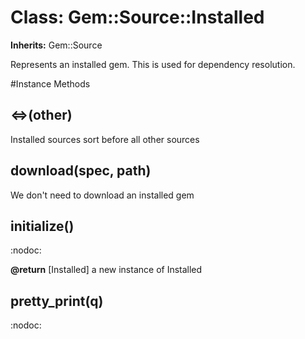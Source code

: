 # Class: Gem::Source::Installed
**Inherits:** Gem::Source
    

Represents an installed gem.  This is used for dependency resolution.



#Instance Methods
## <=>(other) [](#method-i-<=>)
Installed sources sort before all other sources

## download(spec, path) [](#method-i-download)
We don't need to download an installed gem

## initialize() [](#method-i-initialize)
:nodoc:

**@return** [Installed] a new instance of Installed

## pretty_print(q) [](#method-i-pretty_print)
:nodoc:

